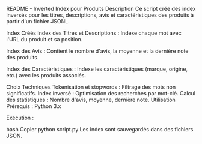 README - Inverted Index pour Produits
Description
Ce script crée des index inversés pour les titres, descriptions, avis et caractéristiques des produits à partir d'un fichier JSONL.

Index Créés
Index des Titres et Descriptions :
Indexe chaque mot avec l'URL du produit et sa position.

Index des Avis :
Contient le nombre d'avis, la moyenne et la dernière note des produits.

Index des Caractéristiques :
Indexe les caractéristiques (marque, origine, etc.) avec les produits associés.

Choix Techniques
Tokenisation et stopwords : Filtrage des mots non significatifs.
Index inversé : Optimisation des recherches par mot-clé.
Calcul des statistiques : Nombre d'avis, moyenne, dernière note.
Utilisation
Prérequis : Python 3.x

Exécution :

bash
Copier
python script.py
Les index sont sauvegardés dans des fichiers JSON.
